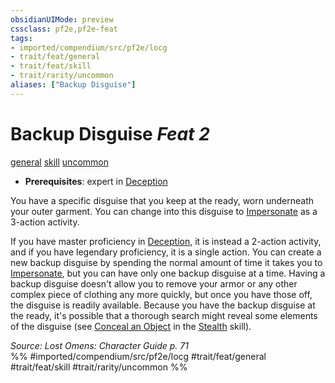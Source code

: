 ```yaml
---
obsidianUIMode: preview
cssclass: pf2e,pf2e-feat
tags:
- imported/compendium/src/pf2e/locg
- trait/feat/general
- trait/feat/skill
- trait/rarity/uncommon
aliases: ["Backup Disguise"]
---
```

# Backup Disguise  *Feat 2*  
[general](general.md)  [skill](skill.md)  [uncommon](uncommon.md)  

- **Prerequisites**: expert in [Deception](../skills.md#Deception)

You have a specific disguise that you keep at the ready, worn underneath your outer garment. You can change into this disguise to [Impersonate](impersonate.md) as a 3-action activity.

If you have master proficiency in [Deception](../skills.md#Deception), it is instead a 2-action activity, and if you have legendary proficiency, it is a single action. You can create a new backup disguise by spending the normal amount of time it takes you to [Impersonate](impersonate.md), but you can have only one backup disguise at a time. Having a backup disguise doesn't allow you to remove your armor or any other complex piece of clothing any more quickly, but once you have those off, the disguise is readily available. Because you have the backup disguise at the ready, it's possible that a thorough search might reveal some elements of the disguise (see [Conceal an Object](conceal-an-object.md) in the [Stealth](../skills.md#Stealth) skill).

*Source: Lost Omens: Character Guide p. 71*  
%% #imported/compendium/src/pf2e/locg #trait/feat/general #trait/feat/skill #trait/rarity/uncommon %%
